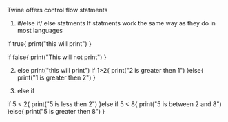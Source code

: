 


Twine offers control flow statments

1. if/else if/ else  statments
If statments work the same way as they do in most languages

if true{
print("this will print")
}

if false{
print("This will not print")
}


2. else
print("this will print")
if 1>2{
print("2 is greater then 1")
}else{
print("1 is greater then 2")
}


3. else if

if 5 < 2{
print("5 is less then 2")
}else if 5 < 8{
print("5 is between 2 and 8")
}else{
print("5 is greater then 8")
}